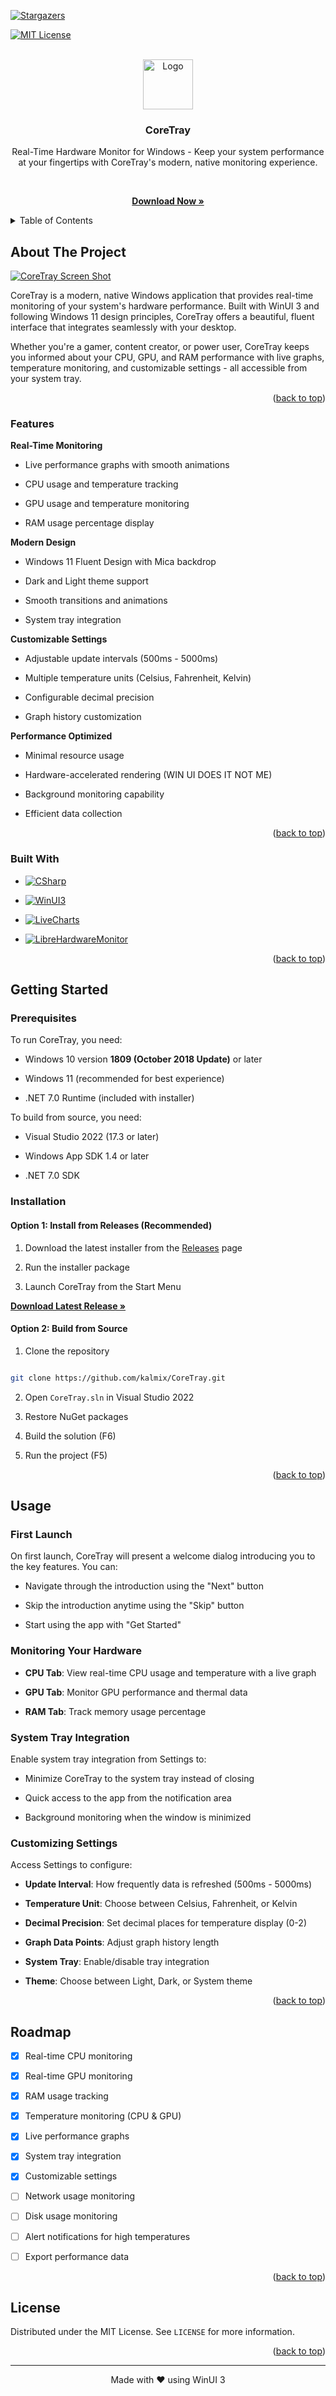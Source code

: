 ﻿<a  name="readme-top"></a>

  

<!-- PROJECT SHIELDS -->

[![Stargazers][stars-shield]][stars-url]

[![MIT License][license-shield]][license-url]

  

<!-- PROJECT LOGO -->

<br />

<div  align="center">

<a  href="https://github.com/kalmix/CoreTray">

<img  src="https://ucarecdn.com/a57e2c41-6d8e-49ef-bfc6-f79a776ee163/TEMPY3.png"  alt="Logo"  width="80"  height="80">

</a>

  

<h3  align="center">CoreTray</h3>

  

<p  align="center">

Real-Time Hardware Monitor for Windows - Keep your system performance at your fingertips with CoreTray's modern, native monitoring experience.

<br />

<a  href="https://github.com/kalmix/CoreTray/releases/"><strong>Download Now »</strong></a>

</div>

  

<!-- TABLE OF CONTENTS -->

<details>

<summary>Table of Contents</summary>

<ol>

<li>

<a  href="#about-the-project">About The Project</a>

<ul>

<li><a  href="#features">Features</a></li>

<li><a  href="#built-with">Built With</a></li>

</ul>

</li>

<li>

<a  href="#getting-started">Getting Started</a>

<ul>

<li><a  href="#prerequisites">Prerequisites</a></li>

<li><a  href="#installation">Installation</a></li>

</ul>

</li>

<li><a  href="#usage">Usage</a></li>

<li><a  href="#roadmap">Roadmap</a></li>

<li><a  href="#license">License</a></li>

</ol>

</details>

  

<!-- ABOUT THE PROJECT -->

## About The Project

  

[![CoreTray Screen Shot][product-screenshot]](https://github.com/kalmix/CoreTray)

  

CoreTray is a modern, native Windows application that provides real-time monitoring of your system's hardware performance. Built with WinUI 3 and following Windows 11 design principles, CoreTray offers a beautiful, fluent interface that integrates seamlessly with your desktop.

  

Whether you're a gamer, content creator, or power user, CoreTray keeps you informed about your CPU, GPU, and RAM performance with live graphs, temperature monitoring, and customizable settings - all accessible from your system tray.

  

<p  align="right">(<a  href="#readme-top">back to top</a>)</p>

  

### Features

  

**Real-Time Monitoring**

- Live performance graphs with smooth animations

- CPU usage and temperature tracking

- GPU usage and temperature monitoring

- RAM usage percentage display

  
**Modern Design**

- Windows 11 Fluent Design with Mica backdrop

- Dark and Light theme support

- Smooth transitions and animations

- System tray integration

  

**Customizable Settings**

- Adjustable update intervals (500ms - 5000ms)

- Multiple temperature units (Celsius, Fahrenheit, Kelvin)

- Configurable decimal precision

- Graph history customization

  

**Performance Optimized**

- Minimal resource usage

- Hardware-accelerated rendering (WIN UI DOES IT NOT ME)

- Background monitoring capability

- Efficient data collection

  

<p  align="right">(<a  href="#readme-top">back to top</a>)</p>

  

### Built With

  

* [![CSharp][CSharp-badge]][CSharp-url]

* [![WinUI3][WinUI3-badge]][WinUI3-url]

* [![LiveCharts][LiveCharts-badge]][LiveCharts-url]

* [![LibreHardwareMonitor][LibreHardware-badge]][LibreHardware-url]

  

<p  align="right">(<a  href="#readme-top">back to top</a>)</p>

  

<!-- GETTING STARTED -->

## Getting Started

  

### Prerequisites

  

To run CoreTray, you need:

- Windows 10 version **1809 (October 2018 Update)** or later

- Windows 11 (recommended for best experience)

- .NET 7.0 Runtime (included with installer)

  

To build from source, you need:

- Visual Studio 2022 (17.3 or later)

- Windows App SDK 1.4 or later

- .NET 7.0 SDK

  

### Installation

  

#### Option 1: Install from Releases (Recommended)

  

1. Download the latest installer from the [Releases](https://github.com/kalmix/CoreTray/releases) page

2. Run the installer package

3. Launch CoreTray from the Start Menu

  

[**Download Latest Release »**](https://github.com/kalmix/CoreTray/releases)

  

#### Option 2: Build from Source

  

1. Clone the repository

```sh

git clone https://github.com/kalmix/CoreTray.git

```

2. Open `CoreTray.sln` in Visual Studio 2022

3. Restore NuGet packages

4. Build the solution (F6)

5. Run the project (F5)

  

<p  align="right">(<a  href="#readme-top">back to top</a>)</p>

  

<!-- USAGE -->

## Usage

  

### First Launch

  

On first launch, CoreTray will present a welcome dialog introducing you to the key features. You can:

- Navigate through the introduction using the "Next" button

- Skip the introduction anytime using the "Skip" button

- Start using the app with "Get Started"

  

### Monitoring Your Hardware

  

-  **CPU Tab**: View real-time CPU usage and temperature with a live graph

-  **GPU Tab**: Monitor GPU performance and thermal data

-  **RAM Tab**: Track memory usage percentage

  

### System Tray Integration

  

Enable system tray integration from Settings to:

- Minimize CoreTray to the system tray instead of closing

- Quick access to the app from the notification area

- Background monitoring when the window is minimized

  

### Customizing Settings

  

Access Settings to configure:

-  **Update Interval**: How frequently data is refreshed (500ms - 5000ms)

-  **Temperature Unit**: Choose between Celsius, Fahrenheit, or Kelvin

-  **Decimal Precision**: Set decimal places for temperature display (0-2)

-  **Graph Data Points**: Adjust graph history length

-  **System Tray**: Enable/disable tray integration

-  **Theme**: Choose between Light, Dark, or System theme

  

<p  align="right">(<a  href="#readme-top">back to top</a>)</p>

  

<!-- ROADMAP -->

## Roadmap

  

- [x] Real-time CPU monitoring

- [x] Real-time GPU monitoring

- [x] RAM usage tracking

- [x] Temperature monitoring (CPU & GPU)

- [x] Live performance graphs

- [x] System tray integration

- [x] Customizable settings

- [ ] Network usage monitoring

- [ ] Disk usage monitoring

- [ ] Alert notifications for high temperatures

- [ ] Export performance data

  

<p  align="right">(<a  href="#readme-top">back to top</a>)</p>

  

<!-- LICENSE -->

## License

  

Distributed under the MIT License. See `LICENSE` for more information.

  

<p  align="right">(<a  href="#readme-top">back to top</a>)</p>

  

---

  

<div  align="center">

Made with ❤️ using WinUI 3

</div>

  

<!-- MARKDOWN LINKS & IMAGES -->

[stars-shield]: https://img.shields.io/github/stars/kalmix/CoreTray.svg?style=for-the-badge

[stars-url]: https://github.com/kalmix/CoreTray/stargazers

[license-shield]: https://img.shields.io/github/license/kalmix/CoreTray.svg?style=for-the-badge

[license-url]: https://github.com/kalmix/CoreTray/blob/main/LICENSE

[product-screenshot]: https://ucarecdn.com/007204df-8da3-47ec-860a-b89620cb910d/Screenshot20251023232012.png

[CSharp-badge]: https://img.shields.io/badge/C%23-239120?style=for-the-badge&logo=csharp&logoColor=white

[CSharp-url]: https://dotnet.microsoft.com/en-us/languages/csharp

[WinUI3-badge]: https://img.shields.io/badge/WinUI%203-0078D4?style=for-the-badge&logo=windows&logoColor=white

[WinUI3-url]: https://learn.microsoft.com/en-us/windows/apps/winui/winui3/

[LiveCharts-badge]: https://img.shields.io/badge/LiveCharts%202-FF6384?style=for-the-badge&logo=chartdotjs&logoColor=white

[LiveCharts-url]: https://livecharts.dev/docs/winui/2.0.0-rc2/gallery

[LibreHardware-badge]: https://img.shields.io/badge/LibreHardwareMonitor-00979D?style=for-the-badge&logo=arduino&logoColor=white

[LibreHardware-url]: https://www.nuget.org/packages/LibreHardwareMonitorLib/